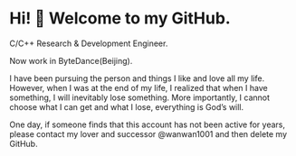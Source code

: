 # Hi! 👋 Welcome to my GitHub.

C/C++ Research & Development Engineer.

Now work in ByteDance(Beijing).


I have been pursuing the person and things I like and love all my life.
However, when I was at the end of my life, I realized that when I have something, I will inevitably lose something. More importantly, I cannot choose what I can get and what I lose, everything is God’s will.


One day, if someone finds that this account has not been active for years, please contact my lover and successor @wanwan1001 and then delete my GitHub.

<!--
**nolongerwait/nolongerwait** is a ✨ _special_ ✨ repository because its `README.md` (this file) appears on your GitHub profile.

Here are some ideas to get you started:

- 🔭 I’m currently working on ...
- 🌱 I’m currently learning ...
- 👯 I’m looking to collaborate on ...
- 🤔 I’m looking for help with ...
- 💬 Ask me about ...
- 📫 How to reach me: ...
- 😄 Pronouns: ...
- ⚡ Fun fact: ...
-->
